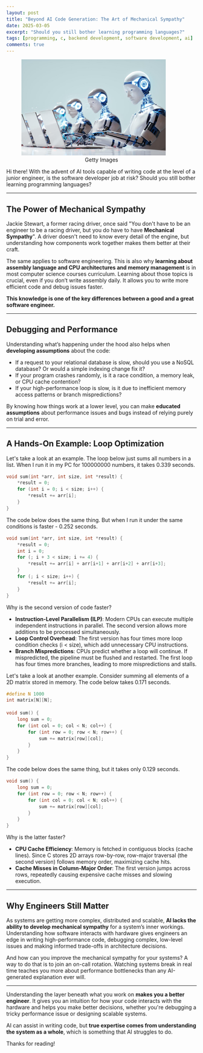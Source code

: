 ```yaml
---
layout: post
title: "Beyond AI Code Generation: The Art of Mechanical Sympathy"
date: 2025-03-05
excerpt: "Should you still bother learning programming languages?"
tags: [programming, c, backend development, software development, ai]
comments: true
---
```


<figure>
    <a href="/assets/img/mechanical-sympathy/writing_code.jpg"><img src="/assets/img/mechanical-sympathy/writing_code.jpg" style="max-width: 90%"></a><figcaption style="text-align: center">Getty Images</figcaption>
</figure>

Hi there! With the advent of AI tools capable of writing code at the level of a junior engineer, is the software developer job at risk? Should you still bother learning programming languages?

----------

## The Power of Mechanical Sympathy

Jackie Stewart, a former racing driver, once said "You don't have to be an engineer to be a racing driver, but you do have to have **Mechanical Sympathy**". A driver doesn't need to know every detail of the engine, but understanding how components work together makes them better at their craft.

The same applies to software engineering. This is also why **learning about assembly language and CPU architectures and memory management** is in most computer science courses curriculum. Learning about those topics is crucial, even if you don’t write assembly daily. It allows you to write more efficient code and debug issues faster.

**This knowledge is one of the key differences between a good and a great software engineer.**

-----------

## Debugging and Performance

Understanding what’s happening under the hood also helps when **developing assumptions** about the code:
- If a request to your relational database is slow, should you use a NoSQL database? Or would a simple indexing change fix it?
- If your program crashes randomly, is it a race condition, a memory leak, or CPU cache contention?
- If your high-performance loop is slow, is it due to inefficient memory access patterns or branch mispredictions?

By knowing how things work at a lower level, you can make **educated assumptions** about performance issues and bugs instead of relying purely on trial and error.

------------

## A Hands-On Example: Loop Optimization

Let's take a look at an example. The loop below just sums all numbers in a list. When I run it in my PC for 100000000 numbers, it takes 0.339 seconds.

```c
void sum(int *arr, int size, int *result) {
    *result = 0;
    for (int i = 0; i < size; i++) {
        *result += arr[i];
    }
}
```

The code below does the same thing. But when I run it under the same conditions is faster - 0.252 seconds.

```c
void sum(int *arr, int size, int *result) {
    *result = 0;
    int i = 0;
    for (; i + 3 < size; i += 4) {
        *result += arr[i] + arr[i+1] + arr[i+2] + arr[i+3];
    }
    for (; i < size; i++) {
        *result += arr[i];
    }
}
```

Why is the second version of code faster?
- **Instruction-Level Parallelism (ILP)**: Modern CPUs can execute multiple independent instructions in parallel. The second version allows more additions to be processed simultaneously.
- **Loop Control Overhead**: The first version has four times more loop condition checks (i < size), which add unnecessary CPU instructions.
- **Branch Mispredictions**: CPUs predict whether a loop will continue. If mispredicted, the pipeline must be flushed and restarted. The first loop has four times more branches, leading to more mispredictions and stalls.

Let's take a look at another example. Consider summing all elements of a 2D matrix stored in memory. The code below takes 0.171 seconds.

```c
#define N 1000
int matrix[N][N];

void sum() {
    long sum = 0;
    for (int col = 0; col < N; col++) {
        for (int row = 0; row < N; row++) {
            sum += matrix[row][col];
        }
    }
}
```

The code below does the same thing, but it takes only 0.129 seconds.

```c
void sum() {
    long sum = 0;
    for (int row = 0; row < N; row++) {
        for (int col = 0; col < N; col++) {
            sum += matrix[row][col];
        }
    }
}
```

Why is the latter faster?
- **CPU Cache Efficiency**: Memory is fetched in contiguous blocks (cache lines). Since C stores 2D arrays row-by-row, row-major traversal (the second version) follows memory order, maximizing cache hits.
- **Cache Misses in Column-Major Order**: The first version jumps across rows, repeatedly causing expensive cache misses and slowing execution.

---------------

## Why Engineers Still Matter

As systems are getting more complex, distributed and scalable, **AI lacks the ability to develop mechanical sympathy** for a system’s inner workings. Understanding how software interacts with hardware gives engineers an edge in writing high-performance code, debugging complex, low-level issues and making informed trade-offs in architecture decisions.

And how can you improve the mechanical sympathy for your systems? A way to do that is to join an on-call rotation. Watching systems break in real time teaches you more about performance bottlenecks than any AI-generated explanation ever will.

----------------

Understanding the layer beneath what you work on **makes you a better engineer**. It gives you an intuition for how your code interacts with the hardware and helps you make better decisions, whether you're debugging a tricky performance issue or designing scalable systems.

AI can assist in writing code, but **true expertise comes from understanding the system as a whole**, which is something that AI struggles to do.

Thanks for reading!
